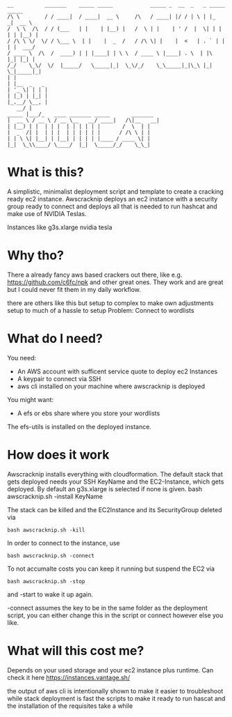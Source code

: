 ```
__          _______    _____ _____            _____ _  __  _   _ _____ _____
/\ \        / / ____|  / ____|  __ \     /\   / ____| |/ / | \ | |_   _|  __ \
/  \ \  /\  / / (___   | |    | |__) |   /  \ | |    | ' /  |  \| | | | | |__) |
/ /\ \ \/  \/ / \___ \  | |    |  _  /   / /\ \| |    |  <   | . ` | | | |  ___/
/ ____ \  /\  /  ____) | | |____| | \ \  / ____ \ |____| . \  | |\  |_| |_| |
/_/    \_\/  \/  |_____/   \_____|_|  \_\/_/    \_\_____|_|\_\ |_| \_|_____|_|
| |
| |__  _   _
| '_ \| | | |
| |_) | |_| |
|_.__/ \__, |
   __/ |
_____ |___/_   ____ _______ _____       _______
|  __ \ / __ \ / __ \__   __/ ____|   /\|__   __|
| |__) | |  | | |  | | | | | |       /  \  | |
|  _  /| |  | | |  | | | | | |      / /\ \ | |
| | \ \| |__| | |__| | | | | |____ / ____ \| |
|_|  \_\\____/ \____/  |_|  \_____/_/    \_\_|
```



# What is this?

A simplistic, minimalist deployment script and template to create a cracking ready ec2 instance.
Awscracknip deploys an ec2 instance with a security group ready to connect and deploys all that is needed to run hashcat and make use of NVIDIA Teslas.


Instances like g3s.xlarge nvidia tesla

# Why tho?
There a already fancy aws based crackers out there, like e.g. https://github.com/c6fc/npk and other great ones.
They work and are great but I could never fit them in my daily workflow.

there are others like this but setup to complex to make own adjustments
setup to much of a hassle to setup
Problem: Connect to wordlists

# What do I need?
You need:
* An AWS account with sufficent service quote to deploy ec2 Instances
* A keypair to connect via SSH
* aws cli installed on your machine where awscracknip is deployed

You might want:
* A efs or ebs share where you store your wordlists

The efs-utils is installed on the deployed instance.

# How does it work
Awscracknip installs everything with cloudformation. The default stack that gets deployed needs your SSH KeyName and the EC2-Instance, which gets deployed. By default an g3s.xlarge
is selected if none is given.
bash awscracknip.sh -install KeyName

The stack can be killed and the EC2Instance and its SecurityGroup deleted via
```
bash awscracknip.sh -kill
```
In order to connect to the instance, use
```
bash awscracknip.sh -connect
```

To not accumalte costs you can keep it running but suspend the EC2 via
```
bash awscracknip.sh -stop
```
and -start to wake it up again.

-connect assumes the key to be in the same folder as the deployment script, you can either change this in the script or connect however else you like.

# What will this cost me?
Depends on your used storage and your ec2 instance plus runtime. Can check it here
https://instances.vantage.sh/


the output of aws cli is intentionally shown to make it easier to troubleshoot
while stack deployment is fast the scripts to make it ready to run hascat and the installation of the requisites take a while
